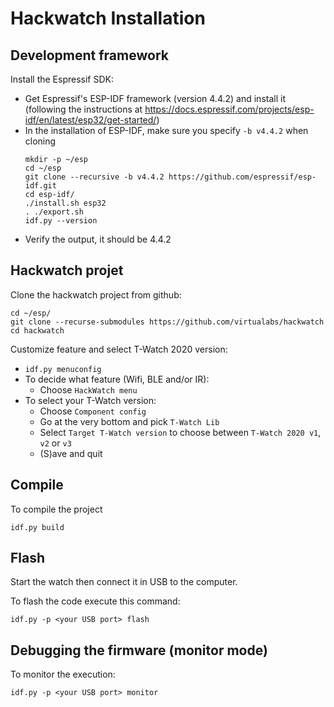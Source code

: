 
# Hackwatch Installation

## Development framework

Install the Espressif SDK:
 * Get Espressif's ESP-IDF framework (version 4.4.2) and install it (following the instructions at https://docs.espressif.com/projects/esp-idf/en/latest/esp32/get-started/)
 * In the installation of ESP-IDF, make sure you specify `-b v4.4.2` when cloning
   ```
   mkdir -p ~/esp
   cd ~/esp
   git clone --recursive -b v4.4.2 https://github.com/espressif/esp-idf.git
   cd esp-idf/
   ./install.sh esp32
   . ./export.sh
   idf.py --version
   ```
 * Verify the output, it should be 4.4.2

## Hackwatch projet

Clone the hackwatch project from github:

    cd ~/esp/    
    git clone --recurse-submodules https://github.com/virtualabs/hackwatch
    cd hackwatch

Customize feature and select T-Watch 2020 version:
  * `idf.py menuconfig`
  * To decide what feature (Wifi, BLE and/or IR):
    * Choose `HackWatch menu`
  * To select your T-Watch version:
    * Choose `Component config`
    * Go at the very bottom and pick `T-Watch Lib`
    * Select `Target T-Watch version` to choose between `T-Watch 2020 v1`, `v2` or `v3`
    * (S)ave and quit

## Compile

To compile the project

    idf.py build

## Flash

Start the watch then connect it in USB to the computer. 

To flash the code execute this command:

    idf.py -p <your USB port> flash

## Debugging the firmware (monitor mode)

To monitor the execution:

    idf.py -p <your USB port> monitor


